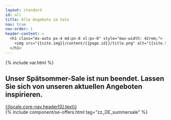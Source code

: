 ```yaml
---
layout: standard
id: all
title: Alle Angebote im Sale
nav: true
nav-order: 1
header-content: >
  <h1 class="mx-auto px-4 md:px-8 xl:px-0" style="max-width: 42rem;">
    <img src="{{site.img}}/content/{{page.id}}/title.png" alt="{{site.title}}">
  </h1>
---
```


{% include var.html %}

<div class="page-padding text-textBlack content-spacing bg-white">
  <div class="mx-auto max-w-screen-lg py-20 text-center">
    <h2 class="h4">Unser Spätsommer-Sale ist nun beendet. Lassen Sie sich von unseren aktuellen Angeboten inspirieren.</h2>
    <div class="h-4"></div>
    <a href="{{locale.core-nav.site}}{{locale.core-nav.header[0].link}}" class="btn">{{locale.core-nav.header[0].text}}</a>
  </div>
</div>

<div class="page-padding content-spacing">
  <div class="mx-auto max-w-screen-3xl pb-24">
    {% include component/se-offers.html tag="zz_DE_summersale" %}
  </div>
</div>
